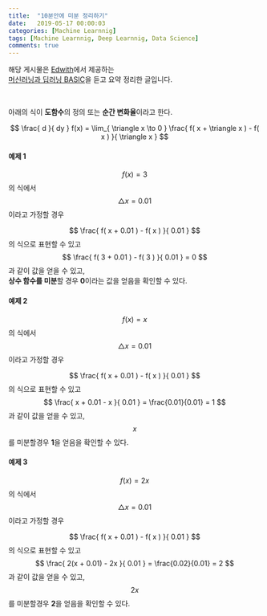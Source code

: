 ```yaml
---
title:  "10분안에 미분 정리하기"
date:   2019-05-17 00:00:03
categories: [Machine Learnnig]
tags: [Machine Learnnig, Deep Learnnig, Data Science]
comments: true
---
```


해당 게시물은 [Edwith](https://www.edwith.org)에서 제공하는<br/>
[머신러닝과 딥러닝 BASIC](https://www.edwith.org/others26/joinLectures/9829)을 듣고 요약 정리한 글입니다.

<br/>

아래의 식이 **도함수**의 정의 또는 **순간 변화율**이라고 한다.

$$
\frac{ d }{ dy } f(x) =
\lim_{ \triangle x \to 0 }
\frac{ f( x + \triangle x ) - f( x ) }{ \triangle x }
$$


#### 예제 1
$$
f(x) = 3
$$
의 식에서 $$ \triangle x = 0.01 $$이라고 가정할 경우<br/>

$$
\frac{ f( x + 0.01 ) - f( x ) }{ 0.01 }
$$
의 식으로 표현할 수 있고<br/>
$$
\frac{ f( 3 + 0.01 ) - f( 3 ) }{ 0.01 } = 0
$$
과 같이 값을 얻을 수 있고,<br/>
**상수 함수를 미분**할 경우 **0**이라는 값을 얻음을 확인할 수 있다.

#### 예제 2
$$
f(x) = x
$$
의 식에서 $$ \triangle x = 0.01 $$이라고 가정할 경우<br/>

$$
\frac{ f( x + 0.01 ) - f( x ) }{ 0.01 }
$$
의 식으로 표현할 수 있고<br/>
$$
\frac{ x + 0.01 - x }{ 0.01 } = \frac{0.01}{0.01} = 1
$$
과 같이 값을 얻을 수 있고,<br/>
$$ x $$를 미분할경우 **1**을 얻음을 확인할 수 있다.

#### 예제 3
$$
f(x) = 2x
$$
의 식에서 $$ \triangle x = 0.01 $$이라고 가정할 경우<br/>

$$
\frac{ f( x + 0.01 ) - f( x ) }{ 0.01 }
$$
의 식으로 표현할 수 있고<br/>
$$
\frac{ 2(x + 0.01) - 2x }{ 0.01 } = \frac{0.02}{0.01} = 2
$$
과 같이 값을 얻을 수 있고,<br/>
$$ 2x $$를 미분할경우 **2**을 얻음을 확인할 수 있다.
